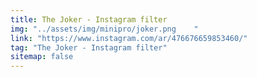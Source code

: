```yaml
---
title: The Joker - Instagram filter
img: "../assets/img/minipro/joker.png    "
link: "https://www.instagram.com/ar/476676659853460/"
tag: "The Joker - Instagram filter"
sitemap: false
---
```

